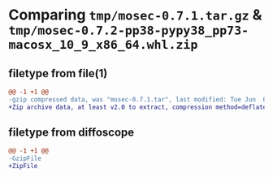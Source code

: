# Comparing `tmp/mosec-0.7.1.tar.gz` & `tmp/mosec-0.7.2-pp38-pypy38_pp73-macosx_10_9_x86_64.whl.zip`

## filetype from file(1)

```diff
@@ -1 +1 @@
-gzip compressed data, was "mosec-0.7.1.tar", last modified: Tue Jun  6 10:01:00 2023, max compression
+Zip archive data, at least v2.0 to extract, compression method=deflate
```

## filetype from diffoscope

```diff
@@ -1 +1 @@
-GzipFile
+ZipFile
```

